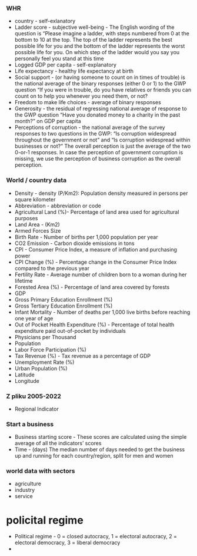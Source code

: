 ### WHR

* country - self-exlanatory
* Ladder score - subjective well-being - The English wording
of the question is “Please imagine a ladder, with steps numbered from 0 at the
bottom to 10 at the top. The top of the ladder represents the best possible life
for you and the bottom of the ladder represents the worst possible life for you.
On which step of the ladder would you say you personally feel you stand at this
time
* Logged GDP per capita - self-explanatory
* Life expectancy - healthy life expectancy at birth
* Social support - (or having someone to count on in times of trouble) is the national
average of the binary responses (either 0 or 1) to the GWP question “If you
were in trouble, do you have relatives or friends you can count on to help you
whenever you need them, or not?
* Freedom to make life choices - average of binary responses
* Generosity - the residual of regressing national average of response to the GWP
question “Have you donated money to a charity in the past month?” on GDP
per capita
* Perceptions of corruption -  the national average of the survey responses to two questions in the GWP: “Is corruption widespread throughout
the government or not” and “Is corruption widespread within businesses or
not?” The overall perception is just the average of the two 0-or-1 responses. In
case the perception of government corruption is missing, we use the perception
of business corruption as the overall perception.

### World / country data

* Density - density (P/Km2): Population density measured in persons per square kilometer
* Abbreviation - abbreviation or code
* Agricultural Land (%)- Percentage of land area used for agricultural purposes
* Land Area - (Km2)
* Armed Forces Size
* Birth Rate - Number of births per 1,000 population per year
* CO2 Emission - Carbon dioxide emissions in tons
* CPI - Consumer Price Index, a measure of inflation and purchasing power
* CPI Change (%) - Percentage change in the Consumer Price Index compared to the previous year
* Fertility Rate - Average number of children born to a woman during her lifetime
* Forested Area (%) - Percentage of land area covered by forests
* GDP
* Gross Primary Education Enrollment (%)
* Gross Tertiary Education Enrollment (%)
* Infant Mortality - Number of deaths per 1,000 live births before reaching one year of age
* Out of Pocket Health Expenditure (%) - Percentage of total health expenditure paid out-of-pocket by individuals
* Physicians per Thousand
* Population
* Labor Force Participation (%)
* Tax Revenue (%) - Tax revenue as a percentage of GDP
* Unemployment Rate (%)
* Urban Population (%)
* Latitude
* Longitude

### Z pliku 2005-2022
* Regional Indicator

### Start a business
* Business starting score - These scores are calculated using the simple average of all the indicators’ scores
* Time - (days) The median number of days needed to get the business up and running for each country/region, split for men and women

### world data with sectors
* agriculture
* industry
* service

# policital regime
* Political regime - 0 = closed autocracy, 1 = electoral autocracy, 2 = electoral democracy, 3 = liberal democracy
* 

